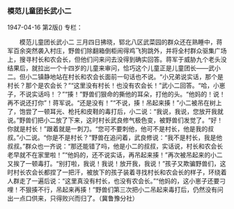 ### 模范儿童团长武小二

1947-04-16
第2版()
专栏：

　　模范儿童团长武小二
    三月四日拂晓，郓北八区武菜园的群众还在熟睡中，蒋军百余突然袭入村庄，野兽们除翻箱倒柜闹得鸡飞狗跳外，并将全村群众驱集广场上，搜寻村长和农会长，但他们问来问去没得到确实回答。蒋军于威胁九个老头没结果后，就拉出一个十四岁的儿童来审问，恰巧这个儿童正是儿童团长——武小二。但小二镇静地站在村长和农会长面前一句话也不说。“小兄弟说实话，那个是村长？那个是农会长？”“这里没有村长！也没有农会长！”武小二回答。“哈，小崽子，不说实话吗！？”“揍！”野兽们狠命的撕他的耳朵，打他的头。“他妈的！说！再不说还打你”！蒋军说。“还是没有！”“不说，揍！吊起来揍！”小二被吊在树上了，饱尝了一顿耳光、枪托和皮鞋的毒打后，小二说：“我说，我说，您放开我就说。”野兽们把小二放了下来，这时村长武良修气极色变，被野兽们发觉了。“好！你就是村长！”跟着就是一刺刀。“您可不要刺他，他可不是村长，他是我的叔叔。”小二说。“你是不是村长？”野兽在追问着，武良修说：“我不是村长，我是他叔叔。”群众也一齐说：“那还能错了吗，他是小二的叔叔，实话说，村长和农会长老早就不在家里啦！”“他妈的，还不说实话，再吊起来揍！”再次被吊起来的小二又挨了一顿毒打。“别打啦，我说！我说！放开我，我说！”孩子又欺骗野兽们，这时村长农会长都捏了一把汗，被放下的孩子装着寻找村长和农会长的样子，环绕着人群走了一遍后说：“这里真没有村长，也没有农会长。”“他妈的，这小崽子还要刁哩！不狠揍不行，吊起来再揍！”野兽们第三次把小二吊起来毒打后，仍然没有问出一点口供来，只得败兴而归了。（冀鲁豫分社）

